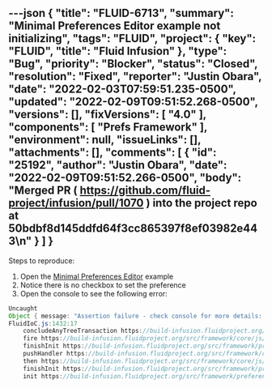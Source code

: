 ---json
{
  "title": "FLUID-6713",
  "summary": "Minimal Preferences Editor example not initializing",
  "tags": "FLUID",
  "project": {
    "key": "FLUID",
    "title": "Fluid Infusion"
  },
  "type": "Bug",
  "priority": "Blocker",
  "status": "Closed",
  "resolution": "Fixed",
  "reporter": "Justin Obara",
  "date": "2022-02-03T07:59:51.235-0500",
  "updated": "2022-02-09T09:51:52.268-0500",
  "versions": [],
  "fixVersions": [
    "4.0"
  ],
  "components": [
    "Prefs Framework"
  ],
  "environment": null,
  "issueLinks": [],
  "attachments": [],
  "comments": [
    {
      "id": "25192",
      "author": "Justin Obara",
      "date": "2022-02-09T09:51:52.266-0500",
      "body": "Merged PR ( <https://github.com/fluid-project/infusion/pull/1070> ) into the project repo at 50bdbf8d145ddfd64f3cc865397f8ef03982e443\n"
    }
  ]
}
---
Steps to reproduce:

1. Open the [Minimal Preferences Editor](https://build-infusion.fluidproject.org/examples/framework/preferences/minimaleditor/) example
2. Notice there is no checkbox to set the preference
3. Open the console to see the following error:

```java
Uncaught 
Object { message: "Assertion failure - check console for more details: Reference to resources record with name awesomeCars_prefs_panels_heatedSeats which is not registered for component component { typeName: \"fluid.resourceLoader id: 7yrmsyda-204\" gradeNames: [\"fluid.resourceLoader\",\"fluid.prefs.created_7yrmsyda-53.messageLoader\"]} at path uiOptions-7yrmsyda-38.prefsEditorLoader.messageLoader", stack: "fluid.FluidError@https://build-infusion.fluidproject.org/src/framework/core/js/Fluid.js:184:26\nfluid.builtinFail@https://build-infusion.fluidproject.org/src/framework/core/js/Fluid.js:208:15\nfire@https://build-infusion.fluidproject.org/src/framework/core/js/Fluid.js:1766:40\nfluid.fail@https://build-infusion.fluidproject.org/src/framework/core/js/Fluid.js:224:32\nstrategy@https://build-infusion.fluidproject.org/src/framework/core/js/FluidIoC.js:197:31\nfluid.mountStrategy/<@https://build-infusion.fluidproject.org/src/framework/core/js/FluidIoC.js:127:20\nfluid.model.traverseWithStrategy@https://build-infusion.fluidproject.org/src/framework/core/js/DataBinding.js:56:41\nfluid.model.accessImpl@https://build-infusion.fluidproject.org/src/framework/core/js/Fluid.js:1219:16\nfluid.model.accessWithStrategy@https://build-infusion.fluidproject.org/src/framework/core/js/DataBinding.js:107:32\nfluid.model.getWithStrategy@https://build-infusion.fluidproject.org/src/framework/core/js/DataBinding.js:82:28\nfluid.get@https://build-infusion.fluidproject.org/src/framework/core/js/Fluid.js:1302:25\nfluid.getForComponent@https://build-infusion.fluidproject.org/src/framework/core/js/FluidIoC.js:875:38\nfetcher@https://build-infusion.fluidproject.org/src/framework/core/js/FluidIoC.js:998:26\nfetch@https://build-infusion.fluidproject.org/src/framework/core/js/FluidIoC.js:3155:32\nfluid.resolveContextValue@https://build-infusion.fluidproject.org/src/framework/core/js/FluidIoC.js:3163:20\nfluid.expandSource@https://build-infusion.fluidproject.org/src/framework/core/js/FluidIoC.js:3254:45\nstrategy@https://build-infusion.fluidproject.org/src/framework/core/js/FluidIoC.js:3306:26\nfluid.fetchExpandChildren/<@https://build-infusion.fluidproject.org/src/framework/core/js/FluidIoC.js:3226:29\nfluid.each@https://build-infusion.fluidproject.org/src/framework/core/js/Fluid.js:655:21\nfluid.fetchExpandChildren@https://build-infusion.fluidproject.org/src/framework/core/js/FluidIoC.js:3219:15\nfluid.makeExpandOptions/options.initter@https://build-infusion.fluidproject.org/src/framework/core/js/FluidIoC.js:3331:40\nfluid.concludeComponentObservation@https://build-infusion.fluidproject.org/src/framework/core/js/FluidIoC.js:1505:41\nfluid.enqueueWorkflowBlock/</localWorkflowTask/<@https://build-infusion.fluidproject.org/src/framework/core/js/FluidIoC.js:2209:41\nlocalWorkflowTask@https://build-infusion.fluidproject.org/src/framework/core/js/FluidIoC.js:2208:41\ninvokeNext@https://build-infusion.fluidproject.org/src/framework/core/js/FluidPromises.js:258:56\nfluid.promise.resumeSequence@https://build-infusion.fluidproject.org/src/framework/core/js/FluidPromises.js:238:39\nfluid.promise.progressSequence@https://build-infusion.fluidproject.org/src/framework/core/js/FluidPromises.js:219:23\nfluid.promise.resumeSequence@https://build-infusion.fluidproject.org/src/framework/core/js/FluidPromises.js:247:31\nfluid.promise.progressSequence@https://build-infusion.fluidproject.org/src/framework/core/js/FluidPromises.js:219:23\nfluid.promise.resumeSequence@https://build-infusion.fluidproject.org/src/framework/core/js/FluidPromises.js:247:31\nfluid.promise.progressSequence@https://build-infusion.fluidproject.org/src/framework/core/js/FluidPromises.js:219:23\nfluid.promise.resumeSequence@https://build-infusion.fluidproject.org/src/framework/core/js/FluidPromises.js:247:31\nfluid.promise.progressSequence@https://build-infusion.fluidproject.org/src/framework/core/js/FluidPromises.js:219:23\nfluid.promise.resumeSequence@https://build-infusion.fluidproject.org/src/framework/core/js/FluidPromises.js:247:31\nfluid.promise.progressSequence@https://build-infusion.fluidproject.org/src/framework/core/js/FluidPromises.js:219:23\nfluid.promise.resumeSequence@https://build-infusion.fluidproject.org/src/framework/core/js/FluidPromises.js:247:31\ncommitPotentiae@https://build-infusion.fluidproject.org/src/framework/core/js/FluidIoC.js:2330:31\nfluid.tryCatch@https://build-infusion.fluidproject.org/src/framework/core/js/Fluid.js:243:24\nfluid.commitPotentiae@https://build-infusion.fluidproject.org/src/framework/core/js/FluidIoC.js:2315:15\nfluid.concludeAnyTreeTransaction@https://build-infusion.fluidproject.org/src/framework/core/js/FluidIoC.js:1430:19\nfire@https://build-infusion.fluidproject.org/src/framework/core/js/Fluid.js:1766:40\nfluid.prefs.prefsEditor.finishInit/<@https://build-infusion.fluidproject.org/src/framework/preferences/js/PrefsEditor.js:470:50\nfluid.promise.pushHandler@https://build-infusion.fluidproject.org/src/framework/core/js/FluidPromises.js:86:28\nfluid.promise/that.then@https://build-infusion.fluidproject.org/src/framework/core/js/FluidPromises.js:33:27\nfluid.prefs.prefsEditor.finishInit@https://build-infusion.fluidproject.org/src/framework/preferences/js/PrefsEditor.js:469:22\nfluid.prefs.prefsEditor.init/<@https://build-infusion.fluidproject.org/src/framework/preferences/js/PrefsEditor.js:490:41\n" }
FluidIoC.js:1432:17
    concludeAnyTreeTransaction https://build-infusion.fluidproject.org/src/framework/core/js/FluidIoC.js:1432
    fire https://build-infusion.fluidproject.org/src/framework/core/js/Fluid.js:1766
    finishInit https://build-infusion.fluidproject.org/src/framework/preferences/js/PrefsEditor.js:470
    pushHandler https://build-infusion.fluidproject.org/src/framework/core/js/FluidPromises.js:86
    then https://build-infusion.fluidproject.org/src/framework/core/js/FluidPromises.js:33
    finishInit https://build-infusion.fluidproject.org/src/framework/preferences/js/PrefsEditor.js:469
    init https://build-infusion.fluidproject.org/src/framework/preferences/js/PrefsEditor.js:490
```

        